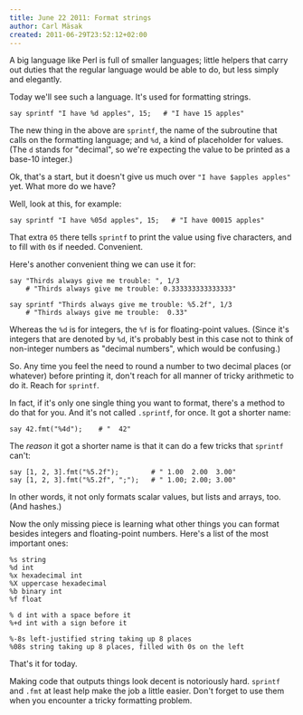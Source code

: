 ```yaml
---
title: June 22 2011: Format strings
author: Carl Mäsak
created: 2011-06-29T23:52:12+02:00
---
```

A big language like Perl is full of smaller languages; little helpers that carry out duties that the regular language would be able to do, but less simply and elegantly.

Today we'll see such a language. It's used for formatting strings.

    say sprintf "I have %d apples", 15;   # "I have 15 apples"

The new thing in the above are `sprintf`, the name of the subroutine that calls on the formatting language; and `%d`, a kind of placeholder for values. (The `d` stands for "decimal", so we're expecting the value to be printed as a base-10 integer.)

Ok, that's a start, but it doesn't give us much over `"I have $apples apples"` yet. What more do we have?

Well, look at this, for example:

    say sprintf "I have %05d apples", 15;   # "I have 00015 apples"

That extra `05` there tells `sprintf` to print the value using five characters, and to fill with `0`s if needed. Convenient.

Here's another convenient thing we can use it for:

    say "Thirds always give me trouble: ", 1/3
        # "Thirds always give me trouble: 0.333333333333333"
    
    say sprintf "Thirds always give me trouble: %5.2f", 1/3
        # "Thirds always give me trouble:  0.33"

Whereas the `%d` is for integers, the `%f` is for floating-point values. (Since it's integers that are denoted by `%d`, it's probably best in this case not to think of non-integer numbers as "decimal numbers", which would be confusing.)

So. Any time you feel the need to round a number to two decimal places (or whatever) before printing it, don't reach for all manner of tricky arithmetic to do it. Reach for `sprintf`.

In fact, if it's only one single thing you want to format, there's a method to do that for you. And it's not called `.sprintf`, for once. It got a shorter name:

    say 42.fmt("%4d");    # "  42"

The *reason* it got a shorter name is that it can do a few tricks that `sprintf` can't:

    say [1, 2, 3].fmt("%5.2f");        # " 1.00  2.00  3.00"
    say [1, 2, 3].fmt("%5.2f", ";");   # " 1.00; 2.00; 3.00"

In other words, it not only formats scalar values, but lists and arrays, too. (And hashes.)

Now the only missing piece is learning what other things you can format besides integers and floating-point numbers. Here's a list of the most important ones:

    %s string
    %d int
    %x hexadecimal int
    %X uppercase hexadecimal
    %b binary int
    %f float
    
    % d int with a space before it
    %+d int with a sign before it
    
    %-8s left-justified string taking up 8 places
    %08s string taking up 8 places, filled with 0s on the left

That's it for today.

Making code that outputs things look decent is notoriously hard. `sprintf` and `.fmt` at least help make the job a little easier. Don't forget to use them when you encounter a tricky formatting problem.
